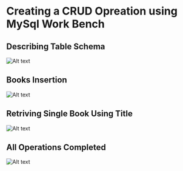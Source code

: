 # Creating a CRUD Opreation using MySql Work Bench

## Describing Table Schema
![Alt text](https://github.com/venkatesh-sdev/SQL_PLACEMENT_PRATICE/assets/118906759/ae8290b0-97a2-4f56-b162-3cbf8e37766b)

## Books Insertion
![Alt text](https://github.com/venkatesh-sdev/SQL_PLACEMENT_PRATICE/assets/118906759/4debc24d-0fe8-4d29-9280-f2cde700c572)

## Retriving Single Book Using Title
![Alt text](https://github.com/venkatesh-sdev/SQL_PLACEMENT_PRATICE/assets/118906759/fc5d761c-8f3e-4611-a6b2-1462faabb8b8)

## All Operations Completed
![Alt text](https://github.com/venkatesh-sdev/SQL_PLACEMENT_PRATICE/assets/118906759/cda35ec1-3a76-45ae-aff6-e1d44f903c7f)
